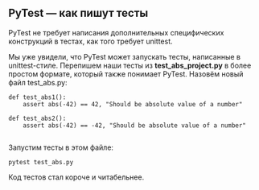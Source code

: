 <h2>PyTest&nbsp;— как пишут тесты</h2>

<p>PyTest не требует написания дополнительных специфических конструкций в тестах, как того требует unittest.</p>

<p>Мы уже увидели, что PyTest может запускать тесты, написанные в unittest-стиле. Перепишем наши тесты из <strong>test_abs_project.py</strong> в более простом формате, который также понимает PyTest. Назовём новый файл test_abs.py:</p>

<pre><code class="language-python hljs"><span class="hljs-function"><span class="hljs-keyword">def</span> <span class="hljs-title">test_abs1</span><span class="hljs-params">()</span>:</span>
    <span class="hljs-keyword">assert</span> abs(<span class="hljs-number">-42</span>) == <span class="hljs-number">42</span>, <span class="hljs-string">"Should be absolute value of a number"</span>

<span class="hljs-function"><span class="hljs-keyword">def</span> <span class="hljs-title">test_abs2</span><span class="hljs-params">()</span>:</span>
    <span class="hljs-keyword">assert</span> abs(<span class="hljs-number">-42</span>) == <span class="hljs-number">-42</span>, <span class="hljs-string">"Should be absolute value of a number"</span>

</code></pre>

<p>Запустим тесты в этом файле:</p>

<pre><code class="language-python hljs">pytest test_abs.py</code></pre>

<p>Код тестов стал короче и&nbsp;читабельнее.</p>